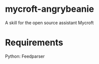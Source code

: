 # mycroft-angrybeanie
A skill for the open source assistant Mycroft

# Requirements
Python:
	Feedparser
